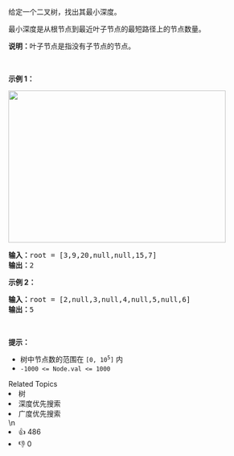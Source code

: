 <p>给定一个二叉树，找出其最小深度。</p>

<p>最小深度是从根节点到最近叶子节点的最短路径上的节点数量。</p>

<p><strong>说明：</strong>叶子节点是指没有子节点的节点。</p>

<p> </p>

<p><strong>示例 1：</strong></p>
<img alt="" src="https://assets.leetcode.com/uploads/2020/10/12/ex_depth.jpg" style="width: 432px; height: 302px;" />
<pre>
<strong>输入：</strong>root = [3,9,20,null,null,15,7]
<strong>输出：</strong>2
</pre>

<p><strong>示例 2：</strong></p>

<pre>
<strong>输入：</strong>root = [2,null,3,null,4,null,5,null,6]
<strong>输出：</strong>5
</pre>

<p> </p>

<p><strong>提示：</strong></p>

<ul>
	<li>树中节点数的范围在 <code>[0, 10<sup>5</sup>]</code> 内</li>
	<li><code>-1000 <= Node.val <= 1000</code></li>
</ul>
<div><div>Related Topics</div><div><li>树</li><li>深度优先搜索</li><li>广度优先搜索</li></div></div>\n<div><li>👍 486</li><li>👎 0</li></div>